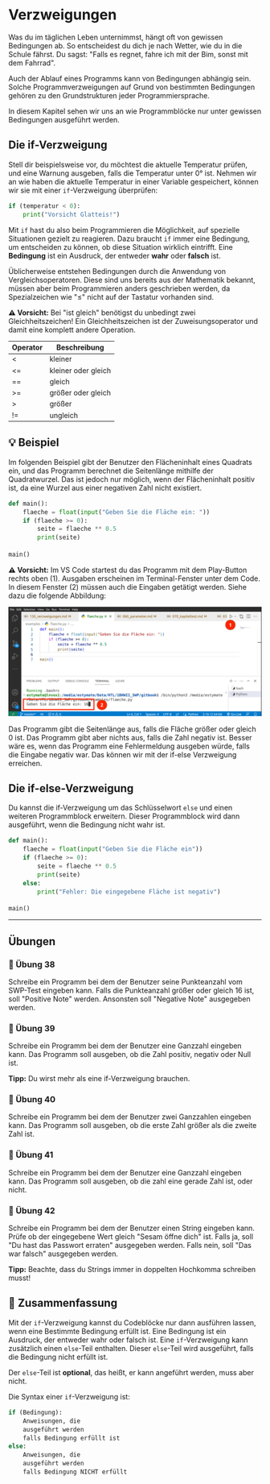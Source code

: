 # Verzweigungen

Was du im täglichen Leben unternimmst, hängt oft von gewissen Bedingungen ab. So entscheidest du dich je nach Wetter, wie du in die Schule fährst. Du sagst: "Falls es regnet, fahre ich mit der Bim, sonst mit dem Fahrrad".

Auch der Ablauf eines Programms kann von Bedingungen abhängig sein. Solche Programmverzweigungen auf Grund von bestimmten Bedingungen gehören zu den Grundstrukturen jeder Programmiersprache.

In diesem Kapitel sehen wir uns an wie
Programmblöcke nur unter gewissen Bedingungen ausgeführt werden.

## Die if-Verzweigung
Stell dir beispielsweise vor, du möchtest die aktuelle Temperatur prüfen,
und eine Warnung ausgeben, falls die Temperatur unter 0° ist.
Nehmen wir an wie haben die aktuelle Temperatur in einer Variable gespeichert,
können wir sie mit einer `if`-Verzweigung überprüfen:

```python
if (temperatur < 0):
    print("Vorsicht Glatteis!")
```

Mit `if` hast du also beim Programmieren die Möglichkeit, auf spezielle
Situationen gezielt zu reagieren. Dazu braucht `if` immer eine Bedingung,
um entscheiden zu können, ob diese Situation wirklich eintrifft.
Eine **Bedingung** ist ein Ausdruck, der entweder **wahr** oder **falsch** ist.

Üblicherweise entstehen Bedingungen durch die Anwendung von Vergleichsoperatoren.
Diese sind uns bereits aus der Mathematik bekannt,
müssen aber beim Programmieren anders geschrieben werden,
da Spezialzeichen wie "≤" nicht auf der Tastatur vorhanden sind.

**⚠️ Vorsicht:** Bei "ist gleich" benötigst du unbedingt zwei Gleichheitszeichen!
Ein Gleichheitszeichen ist der Zuweisungsoperator und damit eine
komplett andere Operation.

| Operator | Beschreibung |
|-------|-------|
| < | kleiner |
| <= | kleiner oder gleich |
| == | gleich |
| >= | größer oder gleich |
| > | größer |
| != | ungleich |

## 💡 Beispiel

Im folgenden Beispiel gibt der Benutzer den Flächeninhalt eines Quadrats ein,
und das Programm berechnet die Seitenlänge mithilfe der Quadratwurzel.
Das ist jedoch nur möglich, wenn der Flächeninhalt positiv ist,
da eine Wurzel aus einer negativen Zahl nicht existiert.

```python
def main():
    flaeche = float(input("Geben Sie die Fläche ein: "))
    if (flaeche >= 0):
        seite = flaeche ** 0.5
        print(seite)

main()
```

**⚠️ Vorsicht:** Im VS Code startest du das Programm mit dem Play-Button
rechts oben (1). Ausgaben erscheinen im Terminal-Fenster unter dem Code.
In diesem Fenster (2) müssen auch die Eingaben getätigt werden.
Siehe dazu die folgende Abbildung:

![Ein- und Ausgabe in VS Code](./images/inputvscode.png)


Das Programm gibt die Seitenlänge aus, falls die Fläche größer oder gleich 0 ist.
Das Programm gibt aber nichts aus, falls die Zahl negativ ist.
Besser wäre es, wenn das Programm eine Fehlermeldung ausgeben würde,
falls die Eingabe negativ war. Das können wir mit der if-else Verzweigung erreichen.

## Die if-else-Verzweigung

Du kannst die if-Verzweigung um das Schlüsselwort `else` und einen weiteren
Programmblock erweitern. Dieser Programmblock wird dann ausgeführt,
wenn die Bedingung nicht wahr ist.

```python
def main():
    flaeche = float(input("Geben Sie die Fläche ein"))
    if (flaeche >= 0):
        seite = flaeche ** 0.5
        print(seite)
    else:
        print("Fehler: Die eingegebene Fläche ist negativ")

main()
```

_________________

## Übungen

### 📝 Übung 38

Schreibe ein Programm bei dem der Benutzer seine Punkteanzahl vom 
SWP-Test eingeben kann. Falls die Punkteanzahl größer oder gleich 16 ist,
soll "Positive Note" werden.
Ansonsten soll "Negative Note" ausgegeben werden.

### 📝 Übung 39

Schreibe ein Programm bei dem der Benutzer eine Ganzzahl eingeben kann.
Das Programm soll ausgeben, ob die Zahl positiv, negativ oder Null ist.

**Tipp:** Du wirst mehr als eine if-Verzweigung brauchen.

### 📝 Übung 40
Schreibe ein Programm bei dem der Benutzer zwei Ganzzahlen eingeben kann.
Das Programm soll ausgeben, ob die erste Zahl größer als die zweite Zahl ist.

### 📝 Übung 41
Schreibe ein Programm bei dem der Benutzer eine Ganzzahl eingeben kann.
Das Programm soll ausgeben, ob die zahl eine gerade Zahl ist, oder nicht.

### 📝 Übung 42
Schreibe ein Programm bei dem der Benutzer einen String eingeben kann.
Prüfe ob der eingegebene Wert gleich "Sesam öffne dich" ist.
Falls ja, soll "Du hast das Passwort erraten" ausgegeben werden.
Falls nein, soll "Das war falsch" ausgegeben werden.

**Tipp:** Beachte, dass du Strings immer in doppelten Hochkomma schreiben musst!

## 🧭 Zusammenfassung
Mit der `if`-Verzweigung kannst du Codeblöcke nur dann ausführen lassen,
wenn eine Bestimmte Bedingung erfüllt ist.
Eine Bedingung ist ein Ausdruck, der entweder wahr oder falsch ist.
Eine `if`-Verzweigung kann zusätzlich einen `else`-Teil enthalten.
Dieser `else`-Teil wird ausgeführt, falls die Bedingung nicht erfüllt ist.

Der `else`-Teil ist **optional**, das heißt, er kann angeführt werden, muss aber nicht.

Die Syntax einer `if`-Verzweigung ist:
```python
if (Bedingung):
    Anweisungen, die
    ausgeführt werden
    falls Bedingung erfüllt ist
else:
    Anweisungen, die
    ausgeführt werden
    falls Bedingung NICHT erfüllt
```
 



















